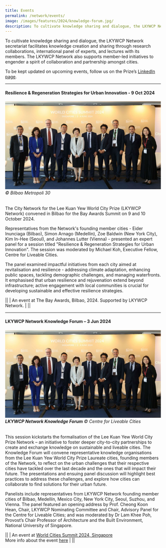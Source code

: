 ```yaml
---
title: Events
permalink: /network/events/
image: /images/features/2024/knowledge-forum.jpg/
description: To cultivate knowledge sharing and dialogue, the LKYWCP Network secretariat organises events such as panels and lectures featuring its members. The LKYWCP Network also supports member-led events to engender a spirit of collaboration and partnerships amongst cities.
---
```


To cultivate knowledge sharing and dialogue, the LKYWCP Network secretariat facilitates knowledge creation and sharing through research collaborations, international panel of experts, and lectures with its members. The LKYWCP Network also supports member-led initiatives to engender a spirit of collaboration and partnership amongst cities.

To be kept updated on upcoming events, follow us on the Prize’s [LinkedIn page](https://www.linkedin.com/company/worldcityprize/).

---

#### **Resilience & Regeneration Strategies for Urban Innovation - 9 Oct 2024**

###### ![Knowledge Forum](/images/features/2024/knowledge-forum.jpg)© Bilbao Metropoli 30

The City Network for the Lee Kuan Yew World City Prize (LKYWCP Network) convened in Bilbao for the Bay Awards Summit on 9 and 10 October 2024.

Representatives from the Network's founding member cities - Eider Inunciaga (Bilbao), Simon Arnago (Medellín), Zoe Baldwin (New York City), Kim In-Hee (Seoul), and Johannes Lutter (Vienna) - presented an expert panel for a session titled "Resilience & Regeneration Strategies for Urban Innovation". The session was moderated by Michael Koh, Executive Fellow, Centre for Liveable Cities.

The panel examined impactful initiatives from each city aimed at revitalisation and resilience - addressing climate adaptation, enhancing public spaces, tackling demographic challenges, and managing waterfronts. It emphasised that urban resilience and rejuvenation extend beyond infrastructure; active engagement with local communities is crucial for developing sustainable and effective resilience strategies.

||
| An event at The Bay Awards, Bilbao, 2024. Supported by LKYWCP Network. |
||

---

#### **LKYWCP Network Knowledge Forum – 3 Jun 2024**

###### ![Knowledge Forum](/images/features/2024/knowledge-forum.jpg)**LKYWCP Network Knowledge Forum** © Centre for Liveable Cities

This session kickstarts the formalisation of the Lee Kuan Yew World City Prize Network – an initiative to foster deeper city-to-city partnerships to create and exchange knowledge on sustainable and liveable cities. The Knowledge Forum will convene representative knowledge organisations from the Lee Kuan Yew World City Prize Laureate cities, founding members of the Network, to reflect on the urban challenges that their respective cities have tackled over the last decade and the ones that will impact their future. The presentations and ensuing panel discussion will highlight best practices to address these challenges, and explore how cities can collaborate to find solutions for their urban future.

Panelists include representatives from LKYWCP Network founding member cities of Bilbao, Medellín, Mexico City, New York City, Seoul, Suzhou, and Vienna. The panel featured an opening address by Prof. Cheong Koon Hean, Chair, LKYWCP Nominating Committee and Chair, Advisory Panel for the Centre for Liveable Cities; and was moderated by Dr Lam Khee Poh, Provost’s Chair Professor of Architecture and the Built Environment, National University of Singapore.

||
| An event at [World Cities Summit 2024, Singapore](https://www.worldcitiessummit.com.sg/) <br> More info about the event [here](https://www.clc.gov.sg/research-publications/publications/digital-library/view/launch-of-the-city-network-for-the-lee-kuan-yew-world-city-prize) | 
||
